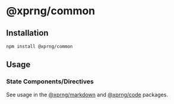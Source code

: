 # @xprng/common

## Installation

```shell
npm install @xprng/common
```

## Usage

### State Components/Directives

See usage in the [@xprng/markdown](../markdown/README.md) and [@xprng/code](../code/README.md) packages.

